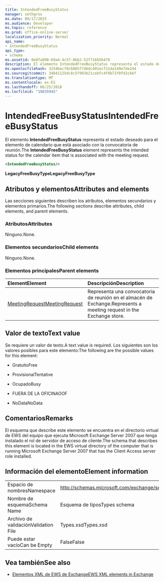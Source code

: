 ```yaml
---
title: IntendedFreeBusyStatus
manager: sethgros
ms.date: 09/17/2015
ms.audience: Developer
ms.topic: reference
ms.prod: office-online-server
localization_priority: Normal
api_name:
- IntendedFreeBusyStatus
api_type:
- schema
ms.assetid: 0e0fa898-69a4-4c57-8bb2-52f716b5b478
description: El elemento IntendedFreeBusyStatus representa el estado deseado para el elemento de calendario que está asociado con la convocatoria de reunión.
ms.openlocfilehash: 3254becf8c6885f7d6dc401ecf31da149e7de2d4
ms.sourcegitcommit: 34041125dc8c5f993b21cebfc4f8b72f0fd2cb6f
ms.translationtype: MT
ms.contentlocale: es-ES
ms.lasthandoff: 06/25/2018
ms.locfileid: "19835945"
---
```

# <a name="intendedfreebusystatus"></a><span data-ttu-id="0393d-103">IntendedFreeBusyStatus</span><span class="sxs-lookup"><span data-stu-id="0393d-103">IntendedFreeBusyStatus</span></span>

<span data-ttu-id="0393d-104">El elemento **IntendedFreeBusyStatus** representa el estado deseado para el elemento de calendario que está asociado con la convocatoria de reunión.</span><span class="sxs-lookup"><span data-stu-id="0393d-104">The **IntendedFreeBusyStatus** element represents the intended status for the calendar item that is associated with the meeting request.</span></span> 
  
```xml
<IntendedFreeBusyStatus/>
```

 <span data-ttu-id="0393d-105">**LegacyFreeBusyType**</span><span class="sxs-lookup"><span data-stu-id="0393d-105">**LegacyFreeBusyType**</span></span>
## <a name="attributes-and-elements"></a><span data-ttu-id="0393d-106">Atributos y elementos</span><span class="sxs-lookup"><span data-stu-id="0393d-106">Attributes and elements</span></span>

<span data-ttu-id="0393d-107">Las secciones siguientes describen los atributos, elementos secundarios y elementos primarios.</span><span class="sxs-lookup"><span data-stu-id="0393d-107">The following sections describe attributes, child elements, and parent elements.</span></span>
  
### <a name="attributes"></a><span data-ttu-id="0393d-108">Atributos</span><span class="sxs-lookup"><span data-stu-id="0393d-108">Attributes</span></span>

<span data-ttu-id="0393d-109">Ninguno.</span><span class="sxs-lookup"><span data-stu-id="0393d-109">None.</span></span>
  
### <a name="child-elements"></a><span data-ttu-id="0393d-110">Elementos secundarios</span><span class="sxs-lookup"><span data-stu-id="0393d-110">Child elements</span></span>

<span data-ttu-id="0393d-111">Ninguno.</span><span class="sxs-lookup"><span data-stu-id="0393d-111">None.</span></span>
  
### <a name="parent-elements"></a><span data-ttu-id="0393d-112">Elementos principales</span><span class="sxs-lookup"><span data-stu-id="0393d-112">Parent elements</span></span>

|<span data-ttu-id="0393d-113">**Element**</span><span class="sxs-lookup"><span data-stu-id="0393d-113">**Element**</span></span>|<span data-ttu-id="0393d-114">**Descripción**</span><span class="sxs-lookup"><span data-stu-id="0393d-114">**Description**</span></span>|
|:-----|:-----|
|[<span data-ttu-id="0393d-115">MeetingRequest</span><span class="sxs-lookup"><span data-stu-id="0393d-115">MeetingRequest</span></span>](meetingrequest.md) <br/> |<span data-ttu-id="0393d-116">Representa una convocatoria de reunión en el almacén de Exchange.</span><span class="sxs-lookup"><span data-stu-id="0393d-116">Represents a meeting request in the Exchange store.</span></span>  <br/> |
   
## <a name="text-value"></a><span data-ttu-id="0393d-117">Valor de texto</span><span class="sxs-lookup"><span data-stu-id="0393d-117">Text value</span></span>

<span data-ttu-id="0393d-118">Se requiere un valor de texto.</span><span class="sxs-lookup"><span data-stu-id="0393d-118">A text value is required.</span></span> <span data-ttu-id="0393d-119">Los siguientes son los valores posibles para este elemento:</span><span class="sxs-lookup"><span data-stu-id="0393d-119">The following are the possible values for this element:</span></span>
  
- <span data-ttu-id="0393d-120">Gratuito</span><span class="sxs-lookup"><span data-stu-id="0393d-120">Free</span></span>
    
- <span data-ttu-id="0393d-121">Provisional</span><span class="sxs-lookup"><span data-stu-id="0393d-121">Tentative</span></span>
    
- <span data-ttu-id="0393d-122">Ocupado</span><span class="sxs-lookup"><span data-stu-id="0393d-122">Busy</span></span>
    
- <span data-ttu-id="0393d-123">FUERA DE LA OFICINA</span><span class="sxs-lookup"><span data-stu-id="0393d-123">OOF</span></span>
    
- <span data-ttu-id="0393d-124">NoData</span><span class="sxs-lookup"><span data-stu-id="0393d-124">NoData</span></span>
    
## <a name="remarks"></a><span data-ttu-id="0393d-125">Comentarios</span><span class="sxs-lookup"><span data-stu-id="0393d-125">Remarks</span></span>

<span data-ttu-id="0393d-126">El esquema que describe este elemento se encuentra en el directorio virtual de EWS del equipo que ejecuta Microsoft Exchange Server 2007 que tenga instalado el rol de servidor de acceso de cliente.</span><span class="sxs-lookup"><span data-stu-id="0393d-126">The schema that describes this element is located in the EWS virtual directory of the computer that is running Microsoft Exchange Server 2007 that has the Client Access server role installed.</span></span>
  
## <a name="element-information"></a><span data-ttu-id="0393d-127">Información del elemento</span><span class="sxs-lookup"><span data-stu-id="0393d-127">Element information</span></span>

|||
|:-----|:-----|
|<span data-ttu-id="0393d-128">Espacio de nombres</span><span class="sxs-lookup"><span data-stu-id="0393d-128">Namespace</span></span>  <br/> |http://schemas.microsoft.com/exchange/services/2006/types  <br/> |
|<span data-ttu-id="0393d-129">Nombre de esquema</span><span class="sxs-lookup"><span data-stu-id="0393d-129">Schema Name</span></span>  <br/> |<span data-ttu-id="0393d-130">Esquema de tipos</span><span class="sxs-lookup"><span data-stu-id="0393d-130">Types schema</span></span>  <br/> |
|<span data-ttu-id="0393d-131">Archivo de validación</span><span class="sxs-lookup"><span data-stu-id="0393d-131">Validation File</span></span>  <br/> |<span data-ttu-id="0393d-132">Types.xsd</span><span class="sxs-lookup"><span data-stu-id="0393d-132">Types.xsd</span></span>  <br/> |
|<span data-ttu-id="0393d-133">Puede estar vacío</span><span class="sxs-lookup"><span data-stu-id="0393d-133">Can be Empty</span></span>  <br/> |<span data-ttu-id="0393d-134">False</span><span class="sxs-lookup"><span data-stu-id="0393d-134">False</span></span>  <br/> |
   
## <a name="see-also"></a><span data-ttu-id="0393d-135">Vea también</span><span class="sxs-lookup"><span data-stu-id="0393d-135">See also</span></span>



- [<span data-ttu-id="0393d-136">Elementos XML de EWS de Exchange</span><span class="sxs-lookup"><span data-stu-id="0393d-136">EWS XML elements in Exchange</span></span>](ews-xml-elements-in-exchange.md)

